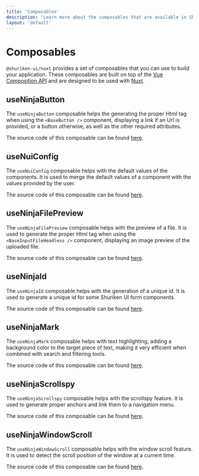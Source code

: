 ```yaml
---
title: 'Composables'
description: 'Learn more about the composables that are available in Shuriken UI.'
layout: 'default'
---
```


# Composables

`@shuriken-ui/nuxt` provides a set of composables that you can use to build your application. These composables are built on top of the [Vue Composition API](https://v3.vuejs.org/guide/composition-api-introduction.html) and are designed to be used with [Nuxt](https://nuxtjs.org/).

## useNinjaButton 

The `useNinjaButton` composable helps the generating the proper Html tag when using the `<BaseButton />` component, displaying a link if an Url is provided, or a button otherwise, as well as the other required attributes.

The source code of this composable can be found [here](https://github.com/shuriken-ui/nuxt/blob/main/composables/buttons.ts).

## useNuiConfig

The `useNuiConfig` composable helps with the default values of the components. It is used to merge the default values of a component with the values provided by the user.

The source code of this composable can be found [here](https://github.com/shuriken-ui/nuxt/blob/main/composables/useNuiConfig.ts).

## useNinjaFilePreview

The `useNinjaFilePreview` composable helps with the preview of a file. It is used to generate the proper Html tag when using the `<BaseInputFileHeadless />` component, displaying an image preview of the uploaded file.

The source code of this composable can be found [here](https://github.com/shuriken-ui/nuxt/blob/main/composables/file-preview.ts).

## useNinjaId

The `useNinjaId` composable helps with the generation of a unique id. It is used to generate a unique id for some Shuriken UI form components.

The source code of this composable can be found [here](https://github.com/shuriken-ui/nuxt/blob/main/composables/input-id.ts).

## useNinjaMark

The `useNinjaMark` composable helps with text highlighting, adding a background color to the target piece of text, making it very efficient when combined with search and filtering tools.

The source code of this composable can be found [here](https://github.com/shuriken-ui/nuxt/blob/main/composables/mark.ts).

## useNinjaScrollspy 

The `useNinjaScrollspy` composable helps with the scrollspy feature. It is used to generate proper anchors and link them to a navigation menu.

The source code of this composable can be found [here](https://github.com/shuriken-ui/nuxt/blob/main/composables/scrollspy.ts).

## useNinjaWindowScroll

The `useNinjaWindowScroll` composable helps with the window scroll feature. It is used to detect the scroll position of the window at a current time.

The source code of this composable can be found [here](https://github.com/shuriken-ui/nuxt/blob/main/composables/window-scroll.ts).